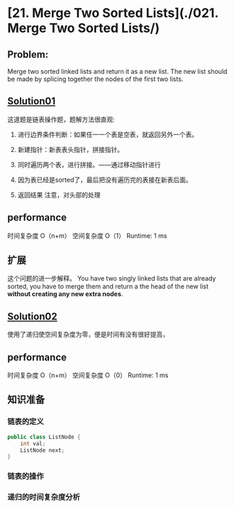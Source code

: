 # [21. Merge Two Sorted Lists](./021. Merge Two Sorted Lists/)


## Problem:

Merge two sorted linked lists and return it as a new list. The new list should be made by splicing together the nodes of the first two lists.

## [Solution01](./Solution.java)

这道题是链表操作题，题解方法很直观:

1. 进行边界条件判断：如果任一一个表是空表，就返回另外一个表。

2. 新建指针：新表表头指针，拼接指针。

3. 同时遍历两个表，进行拼接。——通过移动指针进行

4. 因为表已经是sorted了，最后把没有遍历完的表接在新表后面。

5. 返回结果  注意，对头部的处理

## performance

时间复杂度  O（n+m）
空间复杂度 O（1）
Runtime: 1 ms

## 扩展

这个问题的进一步解释。
You have two singly linked lists that are already sorted, you have to merge them and return a the head of the new list **without creating any new extra nodes**.

## [Solution02](./Solution02.java)
使用了递归使空间复杂度为零，便是时间有没有很好提高，

## performance

时间复杂度  O（n+m）
空间复杂度 O（0）
Runtime: 1 ms

## 知识准备

### 链表的定义
```java
public class ListNode {
    int val;
    ListNode next;
}
```
### 链表的操作

### 递归的时间复杂度分析

